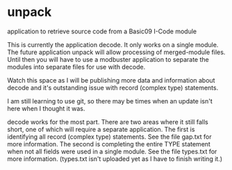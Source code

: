 # unpack
 application to retrieve source code from a Basic09 I-Code module

This is currently the application decode. It only works on a single module. The future application unpack will allow processing of merged-module files. Until then you will have to use a modbuster application to separate the modules into separate files for use with decode.

Watch this space as I will be publishing more data and information about decode and it's outstanding issue with record (complex type) statements.

I am still learning to use git, so there may be times when an update isn't here when I thought it was.

decode works for the most part. There are two areas where it still falls short, one of which will require a separate application. The first is identifying all record (complex type) statements. See the file gap.txt for more information. The second is completing the entire TYPE statement when not all fields were used in a single module. See the file types.txt for more information. (types.txt isn't uploaded yet as I have to finish writing it.)